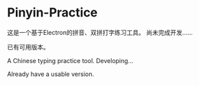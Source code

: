 # Pinyin-Practice

这是一个基于Electron的拼音、双拼打字练习工具。
尚未完成开发……

已有可用版本。

A Chinese typing practice tool. 
Developing...

Already have a usable version. 
